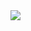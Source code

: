 
<img src="https://github-readme-stats.vercel.app/api?username=Akshaymonkv&&show_icons=true&title_color=ffffff&icon_color=bb2acf&text_color=daf7dc&bg_color=151515" >
